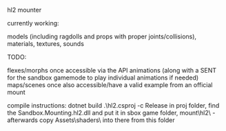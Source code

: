 hl2 mounter

currently working:

models (including ragdolls and props with proper joints/collisions), materials, textures, sounds

TODO:

flexes/morphs once accessible via the API
animations (along with a SENT for the sandbox gamemode to play individual animations if needed)
maps/scenes once also accessible/have a valid example from an official mount

compile instructions:
dotnet build .\hl2.csproj -c Release in proj folder, find the Sandbox.Mounting.hl2.dll and put it in sbox game folder, mount\hl2\ - afterwards copy Assets\shaders\ into there from this folder
